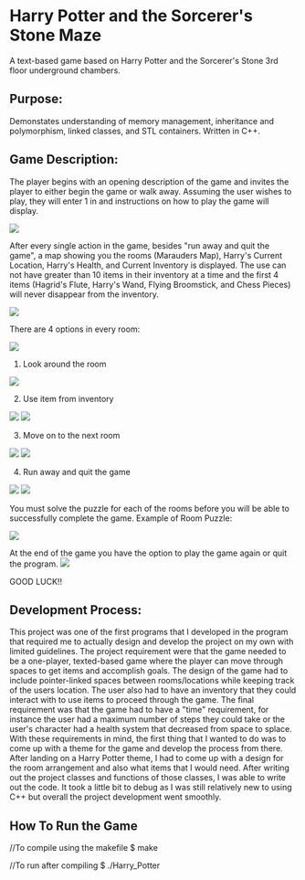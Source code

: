 # Harry Potter and the Sorcerer's Stone Maze
A text-based game based on Harry Potter and the Sorcerer's Stone 3rd floor underground chambers.

## Purpose:
Demonstates understanding of memory management, inheritance and polymorphism, linked classes, and STL containers. Written in C++.

## Game Description:
The player begins with an opening description of the game and invites the player to either begin the game or walk away. Assuming the user wishes to play, they will enter 1 in and instructions on how to play the game will display.

<img src="./screenshots/start_screen.PNG">

After every single action in the game, besides "run away and quit the game", a map showing you the rooms (Marauders Map), Harry's Current Location, Harry's Health, and Current Inventory is displayed. The use can not have greater than 10 items in their inventory at a time and the first 4 items (Hagrid's Flute, Harry's Wand, Flying Broomstick, and Chess Pieces) will never disappear from the inventory. 

<img src="./screenshots/map_inventory.PNG">

There are 4 options in every room:

<img src="./screenshots/menu_options.PNG">

1) Look around the room
<img src="./screenshots/find_item.PNG">

2) Use item from inventory
<img src="./screenshots/use_an_item.PNG">
<img src="./screenshots/use_an_item_1.PNG">

3) Move on to the next room
<img src="./screenshots/move_on_1.PNG">
<img src="./screenshots/move_on_2.PNG">

4) Run away and quit the game
<img src="./screenshots/quit_game.PNG">
<img src="./screenshots/quit_game_completely.PNG">

You must solve the puzzle for each of the rooms before you will be able to successfully complete the game.
Example of Room Puzzle:

<img src="./screenshots/potions_room.PNG">

At the end of the game you have the option to play the game again or quit the program.
<img src="./screenshots/end_of_game.PNG">

GOOD LUCK!!

## Development Process:
This project was one of the first programs that I developed in the program that required me to actually design and develop the project on my own with limited guidelines. The project requirement were that the game needed to be a one-player, texted-based game where the player can move through spaces to get items and accomplish goals. The design of the game had to include pointer-linked spaces between rooms/locations while keeping track of the users location. The user also had to have an inventory that they could interact with to use items to proceed through the game. The final requirement was that the game had to have a "time" requirement, for instance the user had a maximum number of steps they could take or the user's character had a health system that decreased from space to splace. With these requirements in mind, the first thing that I wanted to do was to come up with a theme for the game and develop the process from there. After landing on a Harry Potter theme, I had to come up with a design for the room arrangement and also what items that I would need. After writing out the project classes and functions of those classes, I was able to write out the code. It took a little bit to debug as I was still relatively new to using C++ but overall the project development went smoothly.

## How To Run the Game
//To compile using the makefile
$ make

//To run after compiling
$ ./Harry_Potter

